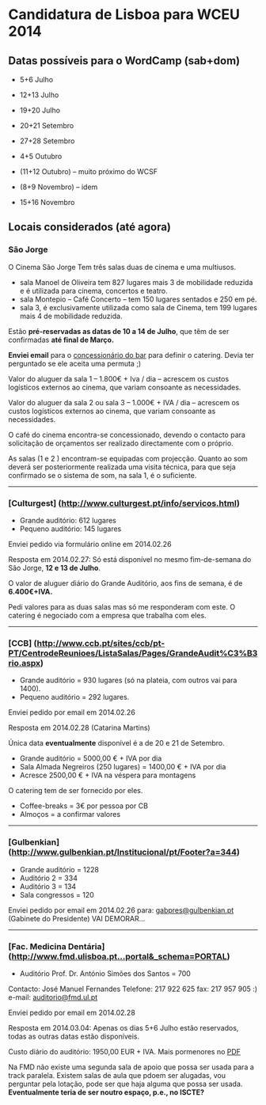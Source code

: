 # Candidatura de Lisboa para WCEU 2014

## Datas possíveis para o WordCamp (sab+dom)

* 5+6 Julho
* 12+13 Julho
* 19+20 Julho

* 20+21 Setembro
* 27+28 Setembro

* 4+5 Outubro
* (11+12 Outubro) – muito próximo do WCSF

* (8+9 Novembro) – idem
* 15+16 Novembro


## Locais considerados (até agora)

### São Jorge
O Cinema São Jorge Tem três salas duas de cinema e uma multiusos.
* sala Manoel de Oliveira tem 827 lugares mais 3 de mobilidade reduzida e é utilizada para cinema, concertos e teatro.
* sala Montepio – Café Concerto – tem 150 lugares sentados e 250 em pé.
* sala 3, é exclusivamente utilizada como sala de Cinema, tem 199 lugares mais 4 de mobilidade reduzida.

Estão **pré-reservadas as datas de 10 a 14 de Julho**, que têm de ser confirmadas **até final de Março.**

**Enviei email** para o [concessionário do bar](http://www.hugemeal.com) para definir o catering. Devia ter perguntado se ele aceita uma permuta ;)

Valor do aluguer da sala 1 – 1.800€ + Iva / dia – acrescem os custos logísticos externos ao cinema, que variam consoante as necessidades.

Valor do aluguer da sala 2 ou sala 3 – 1.000€ + IVA / dia – acrescem os custos logísticos externos ao cinema, que variam consoante as necessidades.

O café do cinema encontra-se concessionado, devendo o contacto para solicitação de orçamentos ser realizado directamente com o próprio.

As salas (1 e 2 ) encontram-se equipadas com projecção. Quanto ao som deverá ser posteriormente realizada uma visita técnica, para que seja confirmado se o sistema de som, na sala 1, é o suficiente.

---

### [Culturgest] (http://www.culturgest.pt/info/servicos.html)
* Grande auditório: 612 lugares
* Pequeno auditório: 145 lugares

Enviei pedido via formulário online em 2014.02.26

Resposta em 2014.02.27: Só está disponível no mesmo fim-de-semana do São Jorge, **12 e 13 de Julho**.

O valor de aluguer diário do Grande Auditório, aos fins de semana, é de **6.400€+IVA.** 

Pedi valores para as duas salas mas só me responderam com este. O catering é negociado com a empresa que trabalha com eles.

---

### [CCB] (http://www.ccb.pt/sites/ccb/pt-PT/CentrodeReunioes/ListaSalas/Pages/GrandeAudit%C3%B3rio.aspx)
* Grande auditório = 930 lugares (só na plateia, com outros vai para 1400).
* Pequeno auditório = 292 lugares.

Enviei pedido por email em 2014.02.26

Resposta em 2014.02.28 (Catarina Martins)

Única data **eventualmente** disponível é a de 20 e 21 de Setembro.

* Grande auditório = 5000,00 € + IVA por dia
* Sala Almada Negreiros (250 lugares) = 1400,00 € + IVA por dia
* Acresce 2500,00 € + IVA na véspera para montagens

O catering tem de ser fornecido por eles.
* Coffee-breaks = 3€ por pessoa por CB
* Almoços = a confirmar valores

---

### [Gulbenkian] (http://www.gulbenkian.pt/Institucional/pt/Footer?a=344)
* Grande auditório = 1228
* Auditório 2 = 334
* Auditório 3 = 134
* Sala congressos = 120

Enviei pedido por email em 2014.02.26 para: gabpres@gulbenkian.pt (Gabinete do Presidente) VAI DEMORAR…

---

### [Fac. Medicina Dentária] (http://www.fmd.ulisboa.pt...portal&_schema=PORTAL)
* Auditório Prof. Dr. António Simões dos Santos = 700

Contacto:
José Manuel Fernandes
Telefone: 217 922 625
fax: 217 957 905 :)
e-mail: auditorio@fmd.ul.pt

Enviei pedido por email em 2014.02.28

Resposta em 2014.03.04: Apenas os dias 5+6 Julho estão reservados, todas as outras datas estão disponíveis.

Custo diário do auditório: 1950,00 EUR + IVA. Mais pormenores no [PDF](/assets/Efeito_Avestruz_2014.pdf)

Na FMD não existe uma segunda sala de apoio que possa ser usada para a track paralela. Existem salas de aula que pdoem ser alugadas, vou perguntar pela lotação, pode ser  que haja alguma que possa ser usada. **Eventualmente teria de ser noutro espaço, p.e., no ISCTE?**
